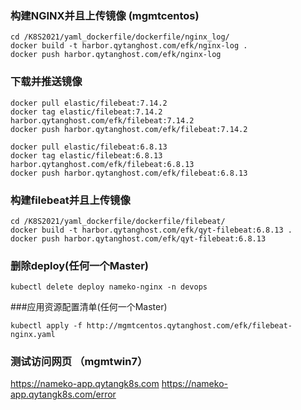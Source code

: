 ### 构建NGINX并且上传镜像 (mgmtcentos)
```shell script
cd /K8S2021/yaml_dockerfile/dockerfile/nginx_log/
docker build -t harbor.qytanghost.com/efk/nginx-log .
docker push harbor.qytanghost.com/efk/nginx-log

```

### 下载并推送镜像
```shell script
docker pull elastic/filebeat:7.14.2
docker tag elastic/filebeat:7.14.2 harbor.qytanghost.com/efk/filebeat:7.14.2
docker push harbor.qytanghost.com/efk/filebeat:7.14.2

docker pull elastic/filebeat:6.8.13
docker tag elastic/filebeat:6.8.13 harbor.qytanghost.com/efk/filebeat:6.8.13
docker push harbor.qytanghost.com/efk/filebeat:6.8.13

```

### 构建filebeat并且上传镜像
```shell script
cd /K8S2021/yaml_dockerfile/dockerfile/filebeat/
docker build -t harbor.qytanghost.com/efk/qyt-filebeat:6.8.13 .
docker push harbor.qytanghost.com/efk/qyt-filebeat:6.8.13

```

### 删除deploy(任何一个Master)
```shell script
kubectl delete deploy nameko-nginx -n devops

```

###应用资源配置清单(任何一个Master)
```shell script
kubectl apply -f http://mgmtcentos.qytanghost.com/efk/filebeat-nginx.yaml

```

### 测试访问网页 （mgmtwin7）
https://nameko-app.qytangk8s.com
https://nameko-app.qytangk8s.com/error